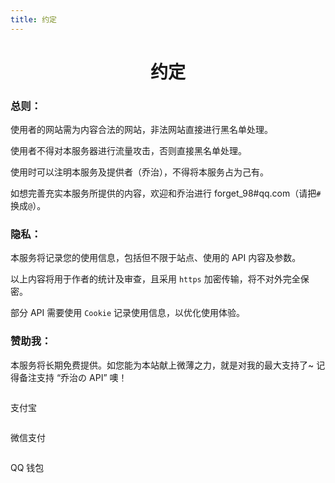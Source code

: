 ```yaml
---
title: 约定
---
```


<center><h1>约定</h1></center>

### 总则：

使用者的网站需为内容合法的网站，非法网站直接进行黑名单处理。

使用者不得对本服务器进行流量攻击，否则直接黑名单处理。

使用时可以注明本服务及提供者（乔治），不得将本服务占为己有。

如想完善充实本服务所提供的内容，欢迎和乔治进行 forget_98#qq.com（请把`#`换成`@`）。

### 隐私：

本服务将记录您的使用信息，包括但不限于站点、使用的 API 内容及参数。

以上内容将用于作者的统计及审查，且采用 `https` 加密传输，将不对外完全保密。

部分 API 需要使用 `Cookie` 记录使用信息，以优化使用体验。

<h3>赞助我：</h3>
<p>本服务将长期免费提供。如您能为本站献上微薄之力，就是对我的最大支持了~ 记得备注支持 “乔治の API” 噢！</p>
<div class="row center">
            <div class="col-6 col-m-4 center-fixed">
                <img src="">
                <p>支付宝</p>
            </div>
            <div class="col-6 col-m-4 center-fixed">
                <img src="">
                <p>微信支付</p>
            </div>
            <div class="col-6 col-m-4 center-fixed">
                <img src="">
                <p>QQ 钱包</p>
            </div>
</div>
